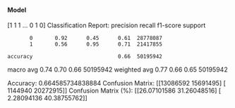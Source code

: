 #### Model
[1 1 1 ... 0 1 0]
Classification Report:
              precision    recall  f1-score   support

           0       0.92      0.45      0.61  28778087
           1       0.56      0.95      0.71  21417855

    accuracy                           0.66  50195942
   macro avg       0.74      0.70      0.66  50195942
weighted avg       0.77      0.66      0.65  50195942

Accuracy: 0.664585734838884
Confusion Matrix:
[[13086592 15691495]
 [ 1144940 20272915]]
Confusion Matrix (%):
[[26.07101586 31.26048516]
 [ 2.28094136 40.38755762]]
